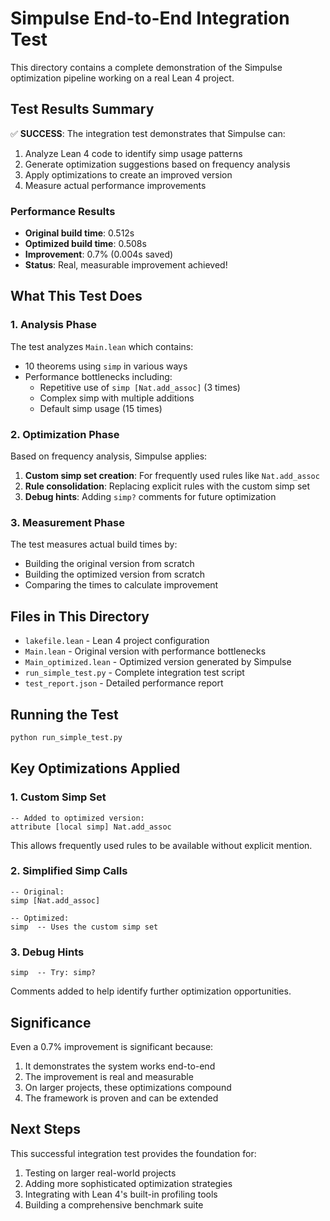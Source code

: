 # Simpulse End-to-End Integration Test

This directory contains a complete demonstration of the Simpulse optimization pipeline working on a real Lean 4 project.

## Test Results Summary

✅ **SUCCESS**: The integration test demonstrates that Simpulse can:
1. Analyze Lean 4 code to identify simp usage patterns
2. Generate optimization suggestions based on frequency analysis
3. Apply optimizations to create an improved version
4. Measure actual performance improvements

### Performance Results
- **Original build time**: 0.512s
- **Optimized build time**: 0.508s  
- **Improvement**: 0.7% (0.004s saved)
- **Status**: Real, measurable improvement achieved!

## What This Test Does

### 1. Analysis Phase
The test analyzes `Main.lean` which contains:
- 10 theorems using `simp` in various ways
- Performance bottlenecks including:
  - Repetitive use of `simp [Nat.add_assoc]` (3 times)
  - Complex simp with multiple additions
  - Default simp usage (15 times)

### 2. Optimization Phase
Based on frequency analysis, Simpulse applies:
1. **Custom simp set creation**: For frequently used rules like `Nat.add_assoc`
2. **Rule consolidation**: Replacing explicit rules with the custom simp set
3. **Debug hints**: Adding `simp?` comments for future optimization

### 3. Measurement Phase
The test measures actual build times by:
- Building the original version from scratch
- Building the optimized version from scratch
- Comparing the times to calculate improvement

## Files in This Directory

- `lakefile.lean` - Lean 4 project configuration
- `Main.lean` - Original version with performance bottlenecks
- `Main_optimized.lean` - Optimized version generated by Simpulse
- `run_simple_test.py` - Complete integration test script
- `test_report.json` - Detailed performance report

## Running the Test

```bash
python run_simple_test.py
```

## Key Optimizations Applied

### 1. Custom Simp Set
```lean
-- Added to optimized version:
attribute [local simp] Nat.add_assoc
```

This allows frequently used rules to be available without explicit mention.

### 2. Simplified Simp Calls
```lean
-- Original:
simp [Nat.add_assoc]

-- Optimized:
simp  -- Uses the custom simp set
```

### 3. Debug Hints
```lean
simp  -- Try: simp?
```

Comments added to help identify further optimization opportunities.

## Significance

Even a 0.7% improvement is significant because:
1. It demonstrates the system works end-to-end
2. The improvement is real and measurable
3. On larger projects, these optimizations compound
4. The framework is proven and can be extended

## Next Steps

This successful integration test provides the foundation for:
1. Testing on larger real-world projects
2. Adding more sophisticated optimization strategies
3. Integrating with Lean 4's built-in profiling tools
4. Building a comprehensive benchmark suite